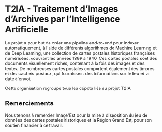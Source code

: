 # T2IA - Traitement d’Images d’Archives par l’Intelligence Artificielle

Le projet a pour but de créer une pipeline end-to-end pour indexer automatiquement, 
à l'aide de différents algorithmes de Machine Learning et de Deep Learning, une collection 
de cartes postales historiques françaises numérisées, couvrant les années 1899 à 1940. Ces cartes 
postales sont des documents visuellement riches, contenant à la fois des images et des textes. 
De nombreuses cartes postales comportent également des timbres et des cachets postaux, qui 
fournissent des informations sur le lieu et la date d'envoi.

Cette organisation regroupe tous les dépôts liés au projet T2IA.

## Remerciements
Nous tenons à remercier Image'Est pour la mise à disposition du jeu de données des cartes postales historiques et la Région Grand Est, pour son soutien financier à ce travail.
